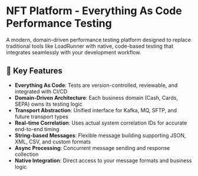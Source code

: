 # NFT Platform - Everything As Code Performance Testing

A modern, domain-driven performance testing platform designed to replace traditional tools like LoadRunner with native, code-based testing that integrates seamlessly with your development workflow.

## 🎯 Key Features

- **Everything As Code**: Tests are version-controlled, reviewable, and integrated with CI/CD
- **Domain-Driven Architecture**: Each business domain (Cash, Cards, SEPA) owns its testing logic
- **Transport Abstraction**: Unified interface for Kafka, MQ, SFTP, and future transport types
- **Real-time Correlation**: Uses actual system correlation IDs for accurate end-to-end timing
- **String-based Messages**: Flexible message building supporting JSON, XML, CSV, and custom formats
- **Async Processing**: Concurrent message sending and response collection
- **Native Integration**: Direct access to your message formats and business logic

